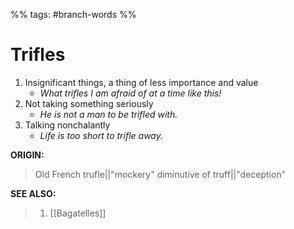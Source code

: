 %% tags: #branch-words %%
# Trifles
1. Insignificant things, a thing of less importance and value
	- *What trifles I am afraid of at a time like this!*
2. Not taking something seriously
	- *He is not a man to be trifled with.*
3. Talking nonchalantly
	- *Life is too short to trifle away.*

**ORIGIN:**
> Old French trufle||"mockery" diminutive of truff||"deception"


**SEE ALSO:**
> 1. [[Bagatelles]]